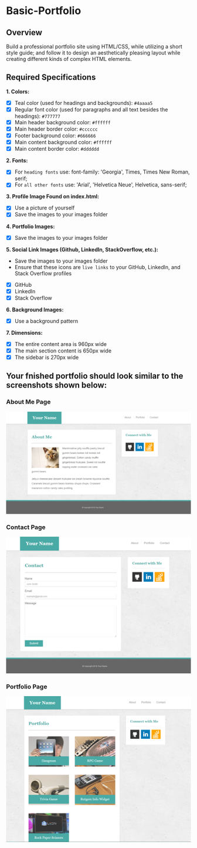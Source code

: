 # Basic-Portfolio

## Overview
Build a professional portfolio site using HTML/CSS, while utilizing a short style guide; and follow it to design an aesthetically pleasing layout while creating different kinds of complex HTML elements.

## Required Specifications

**1. Colors:**
- [x] Teal color (used for headings and backgrounds): `#4aaaa5`
- [x] Regular font color (used for paragraphs and all text besides the headings): `#777777`
- [x] Main header background color: `#ffffff`
- [x] Main header border color: `#cccccc`
- [x] Footer background color: `#666666`
- [x] Main content background color: `#ffffff`
- [x] Main content border color: `#dddddd`

**2. Fonts:**
- [x] For `heading fonts` use: font-family: 'Georgia', Times, Times New Roman, serif;
- [x] For `all other fonts` use: 'Arial', 'Helvetica Neue', Helvetica, sans-serif;

**3. Profile Image Found on index.html:**
- [x] Use a picture of yourself
- [x] Save the images to your images folder

**4. Portfolio Images:**
- [x] Save the images to your images folder

**5. Social Link Images (Github, LinkedIn,  StackOverflow, etc.):**
* Save the images to your images folder
* Ensure that these icons are `live links` to your GitHub, LinkedIn, and Stack Overflow profiles
- [x] GitHub
- [x] LinkedIn
- [x] Stack Overflow

**6. Background Images:**
- [x] Use a background pattern

**7. Dimensions:**
- [x] The entire content area is 960px wide
- [x] The main section content is 650px wide
- [x] The sidebar is 270px wide

## **Your fnished portfolio should look similar to the screenshots shown below:**

### **About Me Page**
![Image of `About Me` page](https://github.com/kyoukel/Basic-Portfolio/blob/master/Portfolio_About.png)

### **Contact Page**
![Image of `Contact` page](https://github.com/kyoukel/Basic-Portfolio/blob/master/Portfolio_Contact.png)

### **Portfolio Page**
![Image of `Portfolio` page](https://github.com/kyoukel/Basic-Portfolio/blob/master/Portfolio_Gallery.png)
